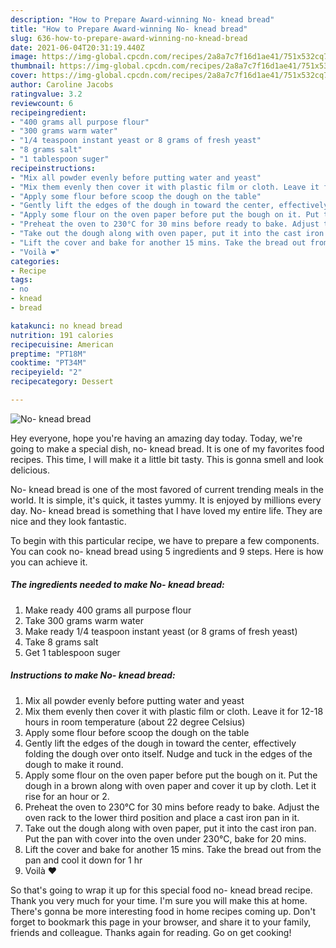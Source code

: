 ```yaml
---
description: "How to Prepare Award-winning No- knead bread"
title: "How to Prepare Award-winning No- knead bread"
slug: 636-how-to-prepare-award-winning-no-knead-bread
date: 2021-06-04T20:31:19.440Z
image: https://img-global.cpcdn.com/recipes/2a8a7c7f16d1ae41/751x532cq70/no-knead-bread-recipe-main-photo.jpg
thumbnail: https://img-global.cpcdn.com/recipes/2a8a7c7f16d1ae41/751x532cq70/no-knead-bread-recipe-main-photo.jpg
cover: https://img-global.cpcdn.com/recipes/2a8a7c7f16d1ae41/751x532cq70/no-knead-bread-recipe-main-photo.jpg
author: Caroline Jacobs
ratingvalue: 3.2
reviewcount: 6
recipeingredient:
- "400 grams all purpose flour"
- "300 grams warm water"
- "1/4 teaspoon instant yeast or 8 grams of fresh yeast"
- "8 grams salt"
- "1 tablespoon suger"
recipeinstructions:
- "Mix all powder evenly before putting water and yeast"
- "Mix them evenly then cover it with plastic film or cloth. Leave it for 12-18 hours in room temperature (about 22 degree Celsius)"
- "Apply some flour before scoop the dough on the table"
- "Gently lift the edges of the dough in toward the center, effectively folding the dough over onto itself. Nudge and tuck in the edges of the dough to make it round."
- "Apply some flour on the oven paper before put the bough on it. Put the dough in a brown along with oven paper and cover it up by cloth. Let it rise for an hour or 2."
- "Preheat the oven to 230°C for 30 mins before ready to bake. Adjust the oven rack to the lower third position and place a cast iron pan in it."
- "Take out the dough along with oven paper, put it into the cast iron pan. Put the pan with cover into the oven under 230°C, bake for 20 mins."
- "Lift the cover and bake for another 15 mins. Take the bread out from the pan and cool it down for 1 hr"
- "Voilà ❤️"
categories:
- Recipe
tags:
- no
- knead
- bread

katakunci: no knead bread 
nutrition: 191 calories
recipecuisine: American
preptime: "PT18M"
cooktime: "PT34M"
recipeyield: "2"
recipecategory: Dessert

---
```



![No- knead bread](https://img-global.cpcdn.com/recipes/2a8a7c7f16d1ae41/751x532cq70/no-knead-bread-recipe-main-photo.jpg)

Hey everyone, hope you're having an amazing day today. Today, we're going to make a special dish, no- knead bread. It is one of my favorites food recipes. This time, I will make it a little bit tasty. This is gonna smell and look delicious.



No- knead bread is one of the most favored of current trending meals in the world. It is simple, it's quick, it tastes yummy. It is enjoyed by millions every day. No- knead bread is something that I have loved my entire life. They are nice and they look fantastic.


To begin with this particular recipe, we have to prepare a few components. You can cook no- knead bread using 5 ingredients and 9 steps. Here is how you can achieve it.

<!--inarticleads1-->

##### The ingredients needed to make No- knead bread:

1. Make ready 400 grams all purpose flour
1. Take 300 grams warm water
1. Make ready 1/4 teaspoon instant yeast (or 8 grams of fresh yeast)
1. Take 8 grams salt
1. Get 1 tablespoon suger




<!--inarticleads2-->

##### Instructions to make No- knead bread:

1. Mix all powder evenly before putting water and yeast
1. Mix them evenly then cover it with plastic film or cloth. Leave it for 12-18 hours in room temperature (about 22 degree Celsius)
1. Apply some flour before scoop the dough on the table
1. Gently lift the edges of the dough in toward the center, effectively folding the dough over onto itself. Nudge and tuck in the edges of the dough to make it round.
1. Apply some flour on the oven paper before put the bough on it. Put the dough in a brown along with oven paper and cover it up by cloth. Let it rise for an hour or 2.
1. Preheat the oven to 230°C for 30 mins before ready to bake. Adjust the oven rack to the lower third position and place a cast iron pan in it.
1. Take out the dough along with oven paper, put it into the cast iron pan. Put the pan with cover into the oven under 230°C, bake for 20 mins.
1. Lift the cover and bake for another 15 mins. Take the bread out from the pan and cool it down for 1 hr
1. Voilà ❤️




So that's going to wrap it up for this special food no- knead bread recipe. Thank you very much for your time. I'm sure you will make this at home. There's gonna be more interesting food in home recipes coming up. Don't forget to bookmark this page in your browser, and share it to your family, friends and colleague. Thanks again for reading. Go on get cooking!
